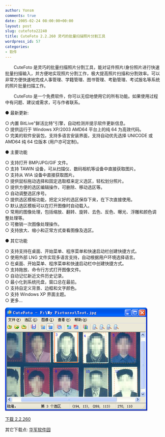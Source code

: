 ```yaml
---
author: Yonsm
comments: true
date: 2005-02-24 08:00:00+00:00
layout: post
slug: cutefoto22240 
title: CuteFoto 2.2.260 灵巧的批量扫描照片分割工具
wordpress_id: 57
categories:
- 软件
---
```


　　CuteFoto 是灵巧的批量扫描照片分割工具，能对证件照片/身份照片进行快速批量扫描输入，并方便地实现照片分割工作，极大提高照片扫描和分割效率。可以非常方便快速地完成人事管理、学籍管理、图书管理、考勤管理、考试报名等系统的照片批量扫描工作。  
  
　　CuteFoto 是一个免费软件，你可以无偿地使用它的所有功能。如果使用过程中有问题、建议或需求，可与作者联系。

  
  


● 最新更新:

  


○ 内置 BitLive"鲜活比特"引擎，自动检测并提示软件更新信息。  
○ 提供运行于 Windows XP/2003 AMD64 平台上的纯 64 为高效代码。  
○ 完美的软件安装包，支持多语言安装界面，支持自动优先选择 UNICODE 或 AMD64 纯 64 位版本 (用户亦可定制)。  
  
  
● 主要功能  
  
○ 支持打开 BMP/JPG/GIF 文件。  
○ 支持 TAWIN 设备，可从扫描仪、数码相机等设备中直接获取图片。  
○ 支持从 WIA 设备中直接获取图片。  
○ 提供鼠标拖动选择和固定选取框来定义选区，轻松划分照片。  
○ 提供方便的选区编辑操作，可删除、移动选区等。  
○ 自动调整选区序号。  
○ 提供选区模板功能，把定义好的选区保存下来，在下次直接使用。  
○ 默认选区模板可以在打开图像时自动载入。  
○ 常用的图像处理，包括缩放、翻转、旋转、去色、反色、曝光、浮雕和颜色调整处理等。  
○ 可撤销一次图像处理操作。  
○ 支持放大、缩小和正常方式查看图像及选区。  
  
  
● 其它功能  
  
○ 支持支持在桌面、开始菜单、程序菜单和快速启动栏创建快捷方式。  
○ 使用外部 LNG 文件实现多语言支持，自动根据用户环境选择语言。  
○ 在桌面、开始菜单、程序菜单和快速启动栏中创建快捷方式。  
○ 支持拖放、命令行方式打开图像文件。  
○ 自动记忆新近文件历史记录。  
○ 最小化到系统托盘，窗口总在最前。  
○ 支持自定义背景、边框和文字颜色。  
○ 支持 Windows XP 界面主题。  
○ 更多...  


  


![ ](/assets/1098621171.jpg)

  
  


[下载 2.2.260](/assets/CuteFoto.2.2.260.exe)


其它下载点: [华军软件园](http://www.onlinedown.net/soft/35976.htm)  

